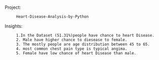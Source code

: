 Project:

         Heart-Disease-Analysis-by-Python
         
         
 Insights:
 
 
         1.In the Dataset (51.31%)people have chance to heart Disease.
         2. Male have higher chance to diesease to female.
         3. The mostly people are age distribution between 45 to 65.
         4. most common chest pain type is typical angima.
         5. Female have low chance of heart Disease than male.
